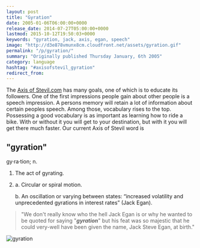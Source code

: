 ```yaml
---
layout: post
title: "Gyration"
date: 2005-01-06T06:00:00+0000
release_date: 2014-07-27T05:00:00+0000
lastmod: 2015-10-12T19:50:03+0000
keywords: "gyration, jack, axis, egan, speech"
image: "http://d3e878vmunx8cm.cloudfront.net/assets/gyration.gif"
permalink: "/p/gyration/"
summary: "Originally published Thursday January, 6th 2005"
category: language
hashtag: "#axisofstevil_gyration"
redirect_from:
---
```


[id_1]: http://d3e878vmunx8cm.cloudfront.net/assets/gyration.gif "gyration"
The [Axis of Stevil.com](/ "Axis of Stevil.com") has many goals, one of which is to educate its followers. One of the first impressions people gain about other people is a speech impression. A persons memory will retain a lot of information about certain peoples speech. Among those, vocabulary rises to the top. Possessing a good vocabulary is as important as learning how to ride a bike. With or without it you will get to your destination, but with it you will get there much faster. Our current Axis of Stevil word is

## "gyration" ##

gy·ra·tion; n.

1. The act of gyrating.
2. a. Circular or spiral motion.

   b. An oscillation or varying between states: “increased volatility and unprecedented gyrations in interest rates” (Jack Egan).

> "We don't really know who the hell Jack Egan is or why he wanted to be quoted for saying "***gyration***" but his feat was so majestic that he could very-well have been given the name, Jack Steve Egan, at birth."

![gyration][id_1]

